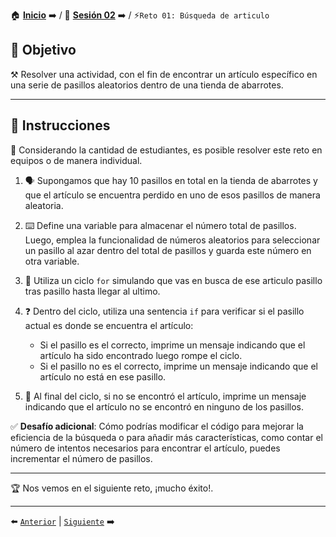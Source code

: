 🏠 [**Inicio**](../../Readme.md) ➡️ / 📖 [**Sesión 02**](../Readme.md) ➡️ / ⚡`Reto 01: Búsqueda de articulo`


## 🎯 Objetivo

⚒️ Resolver una actividad, con el fin de encontrar un artículo específico en una serie de pasillos aleatorios dentro de una tienda de abarrotes.

---

## 📝 Instrucciones

👥 Considerando la cantidad de estudiantes, es posible resolver este reto en equipos o de manera individual.

1. 🗣️ Supongamos que hay 10 pasillos en total en la tienda de abarrotes y que el artículo se encuentra perdido en uno de esos pasillos de manera aleatoria.

2. ⌨️ Define una variable para almacenar el número total de pasillos. Luego, emplea la funcionalidad de números aleatorios para seleccionar un pasillo al azar dentro del total de pasillos y guarda este número en otra variable.

3. 🔄 Utiliza un ciclo `for` simulando que vas en busca de ese articulo pasillo tras pasillo hasta llegar al ultimo.

4. ❓ Dentro del ciclo, utiliza una sentencia `if` para verificar si el pasillo actual es donde se encuentra el artículo:
   - Si el pasillo es el correcto, imprime un mensaje indicando que el artículo ha sido encontrado luego rompe el ciclo.
   - Si el pasillo no es el correcto, imprime un mensaje indicando que el artículo no está en ese pasillo.

5. 🧮 Al final del ciclo, si no se encontró el artículo, imprime un mensaje indicando que el artículo no se encontró en ninguno de los pasillos.

✅ **Desafío adicional**: Cómo podrías modificar el código para mejorar la eficiencia de la búsqueda o para añadir más características, como contar el número de intentos necesarios para encontrar el artículo, puedes incrementar el número de pasillos.

---

🏆 Nos vemos en el siguiente reto, ¡mucho éxito!.

---

⬅️ [`Anterior`](../Readme.md) | [`Siguiente`](../Ejemplo-03/Readme.md) ➡️